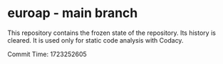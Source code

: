 # euroap - main branch

This repository contains the frozen state of the repository.
Its history is cleared. It is used only for static code
analysis with Codacy.

Commit Time: 1723252605